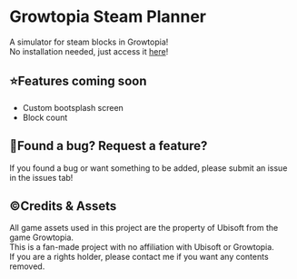 <h1>Growtopia Steam Planner</h1>
A simulator for steam blocks in Growtopia!
</br>
No installation needed, just access it <a href="https://gt-steam-planner.netlify.app/" target="_blank">here</a>! 

<h2>⭐Features coming soon</h2>
<ul>
  <li>Custom bootsplash screen</li>
  <li>Block count</li>
</ul>

<h2>📝Found a bug? Request a feature?</h2>
If you found a bug or want something to be added, please submit an issue in the issues tab!

<h2>©️Credits & Assets</h2>
All game assets used in this project are the property of Ubisoft from the game Growtopia.
</br>
This is a fan-made project with no affiliation with Ubisoft or Growtopia.
</br>
If you are a rights holder, please contact me if you want any contents removed.
